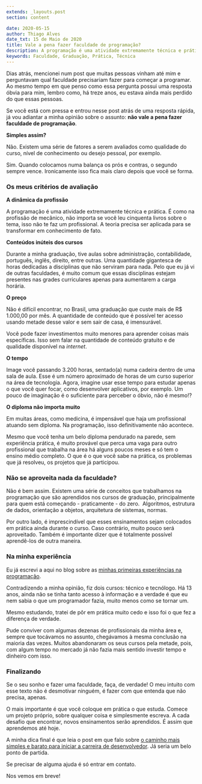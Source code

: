 ```yaml
---
extends: _layouts.post
section: content

date: 2020-05-15
author: Thiago Alves
date_txt: 15 de Maio de 2020
title: Vale a pena fazer faculdade de programação?
description: A programação é uma atividade extremamente técnica e prática. É como na profissão de mecânico, não importa se você leu cinquenta livros sobre o tema, isso não te faz um profissional. 
keywords: Faculdade, Graduação, Prática, Técnica
---
```



Dias atrás, mencionei num post que muitas pessoas vinham até mim e perguntavam qual faculdade precisariam fazer para começar a programar. Ao mesmo tempo em que penso como essa pergunta possui uma resposta óbvia para mim, lembro como, há treze anos, eu estava ainda mais perdido do que essas pessoas.

Se você está com pressa e entrou nesse post atrás de uma resposta rápida, já vou adiantar a minha opinião sobre o assunto: **não vale a pena fazer faculdade de programação**.

**Simples assim?**

Não. Existem uma série de fatores a serem avaliados como qualidade do curso, nível de conhecimento ou desejo pessoal, por exemplo.

Sim. Quando colocamos numa balança os prós e contras, o segundo sempre vence. Ironicamente isso fica mais claro depois que você se forma.

### Os meus critérios de avaliação

**A dinâmica da profissão**

A programação é uma atividade extremamente técnica e prática. É como na profissão de mecânico, não importa se você leu cinquenta livros sobre o tema, isso não te faz um profissional. A teoria precisa ser aplicada para se transformar em conhecimento de fato. 

**Conteúdos inúteis dos cursos**

Durante a minha graduação, tive aulas sobre administração, contabilidade, português, inglês, direito, entre outras. Uma quantidade gigantesca de horas dedicadas a disciplinas que não serviram para nada. Pelo que eu já vi de outras faculdades, é muito comum que essas disciplinas estejam presentes nas grades curriculares apenas para aumentarem a carga horária. 

**O preço**

Não é difícil encontrar, no Brasil, uma graduação que custe mais de R$ 1.000,00 por mês. A quantidade de conteúdo que é possível ter acesso usando metade desse valor e sem sair de casa, é imensurável. 

Você pode fazer investimentos muito menores para aprender coisas mais específicas. Isso sem falar na quantidade de conteúdo gratuito e de qualidade disponível na _internet_.

**O tempo**

Image você passando 3.200 horas, sentado(a) numa cadeira dentro de uma sala de aula. Esse é um número aproximado de horas de um curso superior na área de tecnologia. Agora, imagine usar esse tempo para estudar apenas o que você quer focar, como desenvolver aplicativos, por exemplo. Um pouco de imaginação é o suficiente para perceber o óbvio, não é mesmo!?

**O diploma não importa muito**

Em muitas áreas, como medicina, é impensável que haja um profissional atuando sem diploma. Na programação, isso definitivamente não acontece.

Mesmo que você tenha um belo diploma pendurado na parede, sem experiência prática, é muito provável que perca uma vaga para outro profissional que trabalha na área há alguns poucos meses e só tem o ensino médio completo. O que é o que você sabe na prática, os problemas que já resolveu, os projetos que já participou.

### Não se aproveita nada da faculdade?

Não é bem assim. Existem uma série de conceitos que trabalhamos na programação que são aprendidos nos cursos de graduação, principalmente para quem está começando - praticamente - do zero.  Algoritmos, estrutura de dados, orientação a objetos, arquitetura de sistemas, normas.

Por outro lado, é imprescindível que esses ensinamentos sejam colocados em prática ainda durante o curso. Caso contrário, muito pouco será aproveitado. Também é importante dizer que é totalmente possível aprendê-los de outra maneira.

### Na minha experiência

Eu já escrevi a aqui no blog sobre as [minhas primeiras experiências na programação](/blog/minhas-primeiras-experiencias-como-desenvolvedor). 

Contradizendo a minha opinião, fiz dois cursos: técnico e tecnólogo. Há 13 anos, ainda não se tinha tanto acesso à informação e a verdade é que eu nem sabia o que um programador fazia, muito menos como se tornar um. 

Mesmo estudando, tratei de pôr em prática muito cedo e isso foi o que fez a diferença de verdade. 

Pude conviver com algumas dezenas de profissionais da minha área e, sempre que tocávamos no assunto, chegávamos à mesma conclusão na maioria das vezes. Muitos abandonaram os seus cursos pela metade, pois, com algum tempo no mercado já não fazia mais sentido investir tempo e dinheiro com isso.

### Finalizando

Se o seu sonho e fazer uma faculdade, faça, de verdade! O meu intuito com esse texto não é desmotivar ninguém, é fazer com que entenda que não precisa, apenas. 

O mais importante é que você coloque em prática o que estuda. Comece um projeto próprio, sobre qualquer coisa e simplesmente escreva. A cada desafio que encontrar, novos ensinamentos serão aprendidos. É assim que aprendemos até hoje.

A minha dica final é que leia o post em que falo sobre [o caminho mais simples e barato para iniciar a carreira de desenvolvedor](/blog/o-caminho-mais-simples-e-barato-para-iniciar-a-carreira-de-desenvolvedor). Já seria um belo ponto de partida.

Se precisar de alguma ajuda é só entrar em contato. 

Nos vemos em breve!
